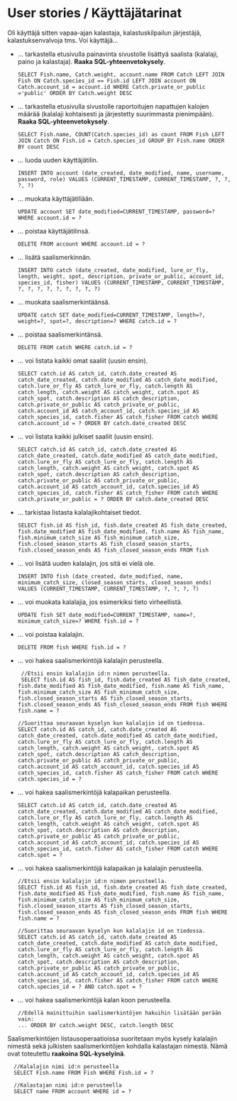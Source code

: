 # User stories / Käyttäjätarinat

Oli käyttäjä sitten vapaa-ajan kalastaja, kalastuskilpailun järjestäjä, kalastuksenvalvoja tms. Voi käyttäjä...

- ... tarkastella etusivulla painavinta sivustolle lisättyä saalista (kalalaji, paino ja kalastaja). __Raaka SQL-yhteenvetokysely__.

      SELECT Fish.name, Catch.weight, account.name FROM Catch LEFT JOIN Fish ON Catch.species_id == Fish.id LEFT JOIN account ON Catch.account_id = account.id WHERE Catch.private_or_public ='public' ORDER BY Catch.weight DESC

- ... tarkastella etusivulla sivustolle raportoitujen napattujen kalojen määrää (kalalaji kohtaisesti ja järjestetty suurimmasta pienimpään). __Raaka SQL-yhteenvetokysely__.

      SELECT Fish.name, COUNT(Catch.species_id) as count FROM Fish LEFT JOIN Catch ON Fish.id = Catch.species_id GROUP BY Fish.name ORDER BY count DESC

- ... luoda uuden käyttäjätilin.

      INSERT INTO account (date_created, date_modified, name, username, password, role) VALUES (CURRENT_TIMESTAMP, CURRENT_TIMESTAMP, ?, ?, ?, ?)

- ... muokata käyttäjätiliään.

      UPDATE account SET date_modified=CURRENT_TIMESTAMP, password=? WHERE account.id = ?

- ... poistaa käyttäjätilinsä.

      DELETE FROM account WHERE account.id = ?

- ... lisätä saalismerkinnän.

      INSERT INTO catch (date_created, date_modified, lure_or_fly, length, weight, spot, description, private_or_public, account_id, species_id, fisher) VALUES (CURRENT_TIMESTAMP, CURRENT_TIMESTAMP, ?, ?, ?, ?, ?, ?, ?, ?, ?)

- ... muokata saalismerkintäänsä.

      UPDATE catch SET date_modified=CURRENT_TIMESTAMP, length=?, weight=?, spot=?, description=? WHERE catch.id = ?

- ... poistaa saalismerkintänsä.

      DELETE FROM catch WHERE catch.id = ?

- ... voi listata kaikki omat saaliit (uusin ensin).

      SELECT catch.id AS catch_id, catch.date_created AS catch_date_created, catch.date_modified AS catch_date_modified, catch.lure_or_fly AS catch_lure_or_fly, catch.length AS catch_length, catch.weight AS catch_weight, catch.spot AS catch_spot, catch.description AS catch_description, catch.private_or_public AS catch_private_or_public, catch.account_id AS catch_account_id, catch.species_id AS catch_species_id, catch.fisher AS catch_fisher FROM catch WHERE catch.account_id = ? ORDER BY catch.date_created DESC

- ... voi listata kaikki julkiset saaliit (uusin ensin).

      SELECT catch.id AS catch_id, catch.date_created AS catch_date_created, catch.date_modified AS catch_date_modified, catch.lure_or_fly AS catch_lure_or_fly, catch.length AS catch_length, catch.weight AS catch_weight, catch.spot AS catch_spot, catch.description AS catch_description, catch.private_or_public AS catch_private_or_public, catch.account_id AS catch_account_id, catch.species_id AS catch_species_id, catch.fisher AS catch_fisher FROM catch WHERE catch.private_or_public = ? ORDER BY catch.date_created DESC

- ... tarkistaa listasta kalalajikohtaiset tiedot.

      SELECT fish.id AS fish_id, fish.date_created AS fish_date_created, fish.date_modified AS fish_date_modified, fish.name AS fish_name, fish.minimum_catch_size AS fish_minimum_catch_size, fish.closed_season_starts AS fish_closed_season_starts, fish.closed_season_ends AS fish_closed_season_ends FROM fish

- ... voi lisätä uuden kalalajin, jos sitä ei vielä ole.

      INSERT INTO fish (date_created, date_modified, name, minimum_catch_size, closed_season_starts, closed_season_ends) VALUES (CURRENT_TIMESTAMP, CURRENT_TIMESTAMP, ?, ?, ?, ?)

- ... voi muokata kalalajia, jos esimerkiksi tieto virheellistä.

      UPDATE fish SET date_modified=CURRENT_TIMESTAMP, name=?, minimum_catch_size=? WHERE fish.id = ?

- ... voi poistaa kalalajin.

      DELETE FROM fish WHERE fish.id = ?

- ... voi hakea saalismerkintöjä kalalajin perusteella.

       //Etsii ensin kalalajin id:n nimen perusteella. 
       SELECT fish.id AS fish_id, fish.date_created AS fish_date_created, fish.date_modified AS fish_date_modified, fish.name AS fish_name, fish.minimum_catch_size AS fish_minimum_catch_size, fish.closed_season_starts AS fish_closed_season_starts, fish.closed_season_ends AS fish_closed_season_ends FROM fish WHERE fish.name = ?

      //Suorittaa seuraavan kyselyn kun kalalajin id on tiedossa.
      SELECT catch.id AS catch_id, catch.date_created AS catch_date_created, catch.date_modified AS catch_date_modified, catch.lure_or_fly AS catch_lure_or_fly, catch.length AS catch_length, catch.weight AS catch_weight, catch.spot AS catch_spot, catch.description AS catch_description, catch.private_or_public AS catch_private_or_public, catch.account_id AS catch_account_id, catch.species_id AS catch_species_id, catch.fisher AS catch_fisher FROM catch WHERE catch.species_id = ?
      
- ... voi hakea saalismerkintöjä kalapaikan perusteella.

      SELECT catch.id AS catch_id, catch.date_created AS catch_date_created, catch.date_modified AS catch_date_modified, catch.lure_or_fly AS catch_lure_or_fly, catch.length AS catch_length, catch.weight AS catch_weight, catch.spot AS catch_spot, catch.description AS catch_description, catch.private_or_public AS catch_private_or_public, catch.account_id AS catch_account_id, catch.species_id AS catch_species_id, catch.fisher AS catch_fisher FROM catch WHERE catch.spot = ?
      
- ... voi hakea saalismerkintöjä kalapaikan ja kalalajin perusteella.

      //Etsii ensin kalalajin id:n nimen perusteella.
      SELECT fish.id AS fish_id, fish.date_created AS fish_date_created, fish.date_modified AS fish_date_modified, fish.name AS fish_name, fish.minimum_catch_size AS fish_minimum_catch_size, fish.closed_season_starts AS fish_closed_season_starts, fish.closed_season_ends AS fish_closed_season_ends FROM fish WHERE fish.name = ?

      //Suorittaa seuraavan kyselyn kun kalalajin id on tiedossa.
      SELECT catch.id AS catch_id, catch.date_created AS catch_date_created, catch.date_modified AS catch_date_modified, catch.lure_or_fly AS catch_lure_or_fly, catch.length AS catch_length, catch.weight AS catch_weight, catch.spot AS catch_spot, catch.description AS catch_description, catch.private_or_public AS catch_private_or_public, catch.account_id AS catch_account_id, catch.species_id AS catch_species_id, catch.fisher AS catch_fisher FROM catch WHERE catch.species_id = ? AND catch.spot = ?

- ... voi hakea saalismerkintöjä kalan koon perusteella. 

      //Edellä mainittuihin saalismerkintöjen hakuihin lisätään perään vain:
      ... ORDER BY catch.weight DESC, catch.length DESC

Saalismerkintöjen listausoperaatioissa suoritetaan myös kysely kalalajin nimestä sekä julkisten saalismerkintöjen kohdalla kalastajan nimestä. Nämä ovat toteutettu __raakoina SQL-kyselyinä__.

      //Kalalajin nimi id:n perusteella
      SELECT Fish.name FROM Fish WHERE Fish.id = ?

      //Kalastajan nimi id:n perusteella
      SELECT name FROM account WHERE id = ?
